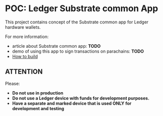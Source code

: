 # POC: Ledger Substrate common App

This project contains concept of the Substrate common app for Ledger hardware wallets.

For more information: 
- article about Substrate common app: __TODO__
- demo of using this app to sign transactions on parachains: __TODO__
- [How to build](docs/build.md)

## ATTENTION

Please:

- **Do not use in production**
- **Do not use a Ledger device with funds for development purposes.**
- **Have a separate and marked device that is used ONLY for development and testing**
